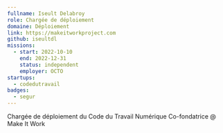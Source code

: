 ```yaml
---
fullname: Iseult Delabroy
role: Chargée de déploiement 
domaine: Déploiement
link: https://makeitworkproject.com
github: iseultdl
missions:
  - start: 2022-10-10
    end: 2022-12-31
    status: independent
    employer: OCTO
startups:
  - codedutravail
badges:
  - segur
---
```


Chargée de déploiement du Code du Travail Numérique
Co-fondatrice @ Make It Work 
